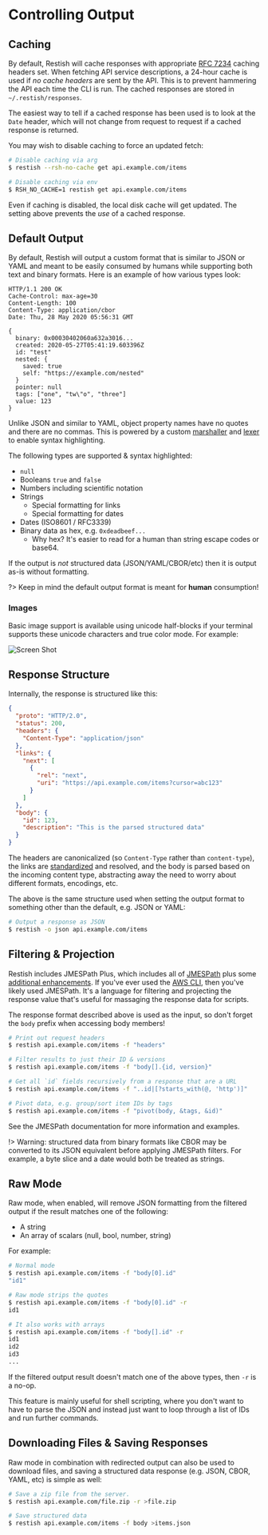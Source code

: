 # Controlling Output

## Caching

By default, Restish will cache responses with appropriate [RFC 7234](https://tools.ietf.org/html/rfc7234) caching headers set. When fetching API service descriptions, a 24-hour cache is used if _no cache headers_ are sent by the API. This is to prevent hammering the API each time the CLI is run. The cached responses are stored in `~/.restish/responses`.

The easiest way to tell if a cached response has been used is to look at the `Date` header, which will not change from request to request if a cached response is returned.

You may wish to disable caching to force an updated fetch:

```bash
# Disable caching via arg
$ restish --rsh-no-cache get api.example.com/items

# Disable caching via env
$ RSH_NO_CACHE=1 restish get api.example.com/items
```

Even if caching is disabled, the local disk cache will get updated. The setting above prevents the _use_ of a cached response.

## Default Output

By default, Restish will output a custom format that is similar to JSON or YAML and meant to be easily consumed by humans while supporting both text and binary formats. Here is an example of how various types look:

```readable
HTTP/1.1 200 OK
Cache-Control: max-age=30
Content-Length: 100
Content-Type: application/cbor
Date: Thu, 28 May 2020 05:56:31 GMT

{
  binary: 0x00030402060a632a3016...
  created: 2020-05-27T05:41:19.603396Z
  id: "test"
  nested: {
    saved: true
    self: "https://example.com/nested"
  }
  pointer: null
  tags: ["one", "tw\"o", "three"]
  value: 123
}
```

Unlike JSON and similar to YAML, object property names have no quotes and there are no commas. This is powered by a custom [marshaller](https://github.com/danielgtaylor/restish/blob/main/cli/readable.go) and [lexer](https://github.com/danielgtaylor/restish/blob/main/cli/lexer.go) to enable syntax highlighting.

The following types are supported & syntax highlighted:

- `null`
- Booleans `true` and `false`
- Numbers including scientific notation
- Strings
  - Special formatting for links
  - Special formatting for dates
- Dates (ISO8601 / RFC3339)
- Binary data as hex, e.g. `0xdeadbeef...`
  - Why hex? It's easier to read for a human than string escape codes or base64.

If the output is _not_ structured data (JSON/YAML/CBOR/etc) then it is output as-is without formatting.

?> Keep in mind the default output format is meant for **human** consumption!

### Images

Basic image support is available using unicode half-blocks if your terminal supports these unicode characters and true color mode. For example:

<img alt="Screen Shot" src="https://user-images.githubusercontent.com/106826/83105045-c4fd4200-a06e-11ea-8902-fc681cd7c66e.png">

## Response Structure

Internally, the response is structured like this:

```json
{
  "proto": "HTTP/2.0",
  "status": 200,
  "headers": {
    "Content-Type": "application/json"
  },
  "links": {
    "next": [
      {
        "rel": "next",
        "uri": "https://api.example.com/items?cursor=abc123"
      }
    ]
  },
  "body": {
    "id": 123,
    "description": "This is the parsed structured data"
  }
}
```

The headers are canonicalized (so `Content-Type` rather than `content-type`), the links are [standardized](hypermedia.md) and resolved, and the body is parsed based on the incoming content type, abstracting away the need to worry about different formats, encodings, etc.

The above is the same structure used when setting the output format to something other than the default, e.g. JSON or YAML:

```bash
# Output a response as JSON
$ restish -o json api.example.com/items
```

## Filtering & Projection

Restish includes JMESPath Plus, which includes all of [JMESPath](https://jmespath.org/) plus some [additional enhancements](https://github.com/danielgtaylor/go-jmespath-plus#readme). If you've ever used the [AWS CLI](https://aws.amazon.com/cli/), then you've likely used JMESPath. It's a language for filtering and projecting the response value that's useful for massaging the response data for scripts.

The response format described above is used as the input, so don't forget the `body` prefix when accessing body members!

```bash
# Print out request headers
$ restish api.example.com/items -f "headers"

# Filter results to just their ID & versions
$ restish api.example.com/items -f "body[].{id, version}"

# Get all `id` fields recursively from a response that are a URL
$ restish api.example.com/items -f "..id|[?starts_with(@, 'http')]"

# Pivot data, e.g. group/sort item IDs by tags
$ restish api.example.com/items -f "pivot(body, &tags, &id)"
```

See the JMESPath documentation for more information and examples.

!> Warning: structured data from binary formats like CBOR may be converted to its JSON equivalent before applying JMESPath filters. For example, a byte slice and a date would both be treated as strings.

## Raw Mode

Raw mode, when enabled, will remove JSON formatting from the filtered output if the result matches one of the following:

- A string
- An array of scalars (null, bool, number, string)

For example:

```bash
# Normal mode
$ restish api.example.com/items -f "body[0].id"
"id1"

# Raw mode strips the quotes
$ restish api.example.com/items -f "body[0].id" -r
id1

# It also works with arrays
$ restish api.example.com/items -f "body[].id" -r
id1
id2
id3
...
```

If the filtered output result doesn't match one of the above types, then `-r` is a no-op.

This feature is mainly useful for shell scripting, where you don't want to have to parse the JSON and instead just want to loop through a list of IDs and run further commands.

## Downloading Files & Saving Responses

Raw mode in combination with redirected output can also be used to download files, and saving a structured data response (e.g. JSON, CBOR, YAML, etc) is simple as well:

```bash
# Save a zip file from the server.
$ restish api.example.com/file.zip -r >file.zip

# Save structured data
$ restish api.example.com/items -f body >items.json
```
